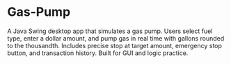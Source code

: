# Gas-Pump
A Java Swing desktop app that simulates a gas pump. Users select fuel type, enter a dollar amount, and pump gas in real time with gallons rounded to the thousandth. Includes precise stop at target amount, emergency stop button, and transaction history. Built for GUI and logic practice.
